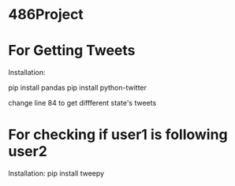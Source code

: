 # 486Project

# For Getting Tweets
Installation:

pip install pandas
pip install python-twitter


change line 84 to get diffferent state's tweets

# For checking if user1 is following user2

Installation:
pip install tweepy

 